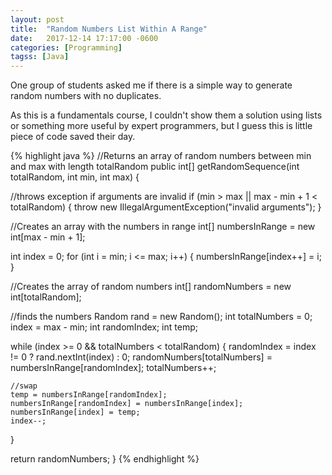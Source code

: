 ```yaml
---
layout: post
title:  "Random Numbers List Within A Range"
date:   2017-12-14 17:17:00 -0600
categories: [Programming]
tagss: [Java]
---
```

One group of students asked me if there is a simple way to generate random numbers with no duplicates.

As this is a fundamentals course, I couldn't show them a solution using lists or something more useful by expert programmers, but I guess this is little piece of code saved their day.

{% highlight java %}
//Returns an array of random numbers between min and max with length totalRandom
public int[] getRandomSequence(int totalRandom, int min, int max) {
  
  //throws exception if arguments are invalid
  if (min > max || max - min + 1 < totalRandom) {
    throw new IllegalArgumentException("invalid arguments");
  }

  //Creates an array with the numbers in range
  int[] numbersInRange = new int[max - min + 1];

  int index = 0;
  for (int i = min; i <= max; i++) { 
    numbersInRange[index++] = i; 
  } 
   
  //Creates the array of random numbers 
  int[] randomNumbers = new int[totalRandom];
  
  //finds the numbers 
  Random rand = new Random(); 
  int totalNumbers = 0;
  index = max - min; 
  int randomIndex; 
  int temp; 

  while (index >= 0 && totalNumbers < totalRandom) {
    randomIndex = index != 0 ? rand.nextInt(index) : 0;
    randomNumbers[totalNumbers] = numbersInRange[randomIndex];
    totalNumbers++;
    
    //swap
    temp = numbersInRange[randomIndex];
    numbersInRange[randomIndex] = numbersInRange[index];
    numbersInRange[index] = temp;
    index--;
  }

  return randomNumbers;
}
{% endhighlight %}